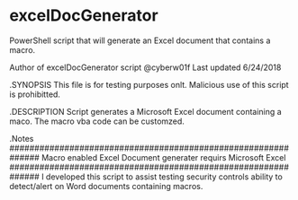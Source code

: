 # excelDocGenerator
PowerShell script that will generate an Excel document that contains a macro.  


Author of excelDocGenerator script @cyberw01f
Last updated 6/24/2018

.SYNOPSIS 
This file is for testing purposes onlt. Malicious use of this script is prohibitted. 

.DESCRIPTION
Script generates a Microsoft Excel document containing a maco. The macro vba code can be customzed. 

.Notes
##############################################################
Macro enabled Excel Document generater requirs Microsoft Excel
##############################################################
I developed this script to assist testing security controls ability to detect/alert on Word documents containing macros. 
